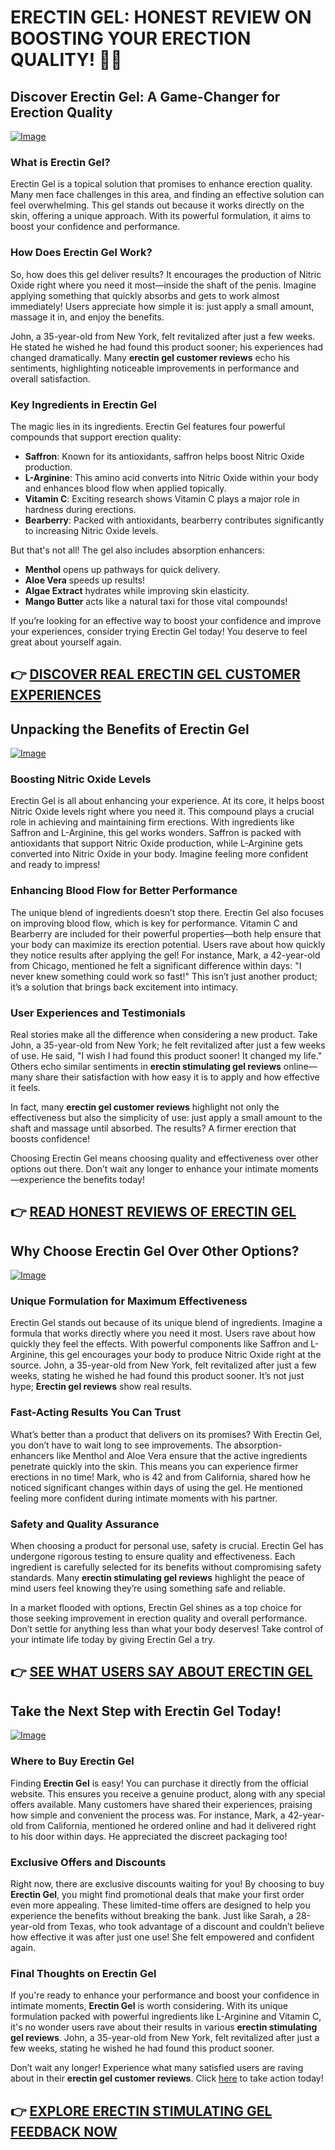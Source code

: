 # ERECTIN GEL: HONEST REVIEW ON BOOSTING YOUR ERECTION QUALITY! 💪✨

## Discover Erectin Gel: A Game-Changer for Erection Quality

[![Image](https://www2.sellhealth.com/257/erectin_gel_5_1.jpg)](https://gchaffi.com/rcxRSJqQ)

### What is Erectin Gel?
Erectin Gel is a topical solution that promises to enhance erection quality. Many men face challenges in this area, and finding an effective solution can feel overwhelming. This gel stands out because it works directly on the skin, offering a unique approach. With its powerful formulation, it aims to boost your confidence and performance.

### How Does Erectin Gel Work?
So, how does this gel deliver results? It encourages the production of Nitric Oxide right where you need it most—inside the shaft of the penis. Imagine applying something that quickly absorbs and gets to work almost immediately! Users appreciate how simple it is: just apply a small amount, massage it in, and enjoy the benefits. 

John, a 35-year-old from New York, felt revitalized after just a few weeks. He stated he wished he had found this product sooner; his experiences had changed dramatically. Many **erectin gel customer reviews** echo his sentiments, highlighting noticeable improvements in performance and overall satisfaction.

### Key Ingredients in Erectin Gel
The magic lies in its ingredients. Erectin Gel features four powerful compounds that support erection quality:
- **Saffron**: Known for its antioxidants, saffron helps boost Nitric Oxide production.
- **L-Arginine**: This amino acid converts into Nitric Oxide within your body and enhances blood flow when applied topically.
- **Vitamin C**: Exciting research shows Vitamin C plays a major role in hardness during erections.
- **Bearberry**: Packed with antioxidants, bearberry contributes significantly to increasing Nitric Oxide levels.
  
But that's not all! The gel also includes absorption enhancers:
- **Menthol** opens up pathways for quick delivery.
- **Aloe Vera** speeds up results!
- **Algae Extract** hydrates while improving skin elasticity.
- **Mango Butter** acts like a natural taxi for those vital compounds!

If you’re looking for an effective way to boost your confidence and improve your experiences, consider trying Erectin Gel today! You deserve to feel great about yourself again.



## 👉 [DISCOVER REAL ERECTIN GEL CUSTOMER EXPERIENCES](https://gchaffi.com/rcxRSJqQ)

## Unpacking the Benefits of Erectin Gel  
[![Image](https://www2.sellhealth.com/257/erectin_gel_6_1.jpg)](https://gchaffi.com/rcxRSJqQ)  

### Boosting Nitric Oxide Levels  
Erectin Gel is all about enhancing your experience. At its core, it helps boost Nitric Oxide levels right where you need it. This compound plays a crucial role in achieving and maintaining firm erections. With ingredients like Saffron and L-Arginine, this gel works wonders. Saffron is packed with antioxidants that support Nitric Oxide production, while L-Arginine gets converted into Nitric Oxide in your body. Imagine feeling more confident and ready to impress!  

### Enhancing Blood Flow for Better Performance  
The unique blend of ingredients doesn’t stop there. Erectin Gel also focuses on improving blood flow, which is key for performance. Vitamin C and Bearberry are included for their powerful properties—both help ensure that your body can maximize its erection potential. Users rave about how quickly they notice results after applying the gel! For instance, Mark, a 42-year-old from Chicago, mentioned he felt a significant difference within days: "I never knew something could work so fast!" This isn’t just another product; it’s a solution that brings back excitement into intimacy.

### User Experiences and Testimonials  
Real stories make all the difference when considering a new product. Take John, a 35-year-old from New York; he felt revitalized after just a few weeks of use. He said, "I wish I had found this product sooner! It changed my life." Others echo similar sentiments in **erectin stimulating gel reviews** online—many share their satisfaction with how easy it is to apply and how effective it feels.

In fact, many **erectin gel customer reviews** highlight not only the effectiveness but also the simplicity of use: just apply a small amount to the shaft and massage until absorbed. The results? A firmer erection that boosts confidence!

Choosing Erectin Gel means choosing quality and effectiveness over other options out there. Don’t wait any longer to enhance your intimate moments—experience the benefits today!



## 👉 [READ HONEST REVIEWS OF ERECTIN GEL](https://gchaffi.com/rcxRSJqQ)

## Why Choose Erectin Gel Over Other Options?

[![Image](https://www2.sellhealth.com/257/erectin_gel_1_1.jpg)](https://gchaffi.com/rcxRSJqQ)

### Unique Formulation for Maximum Effectiveness  
Erectin Gel stands out because of its unique blend of ingredients. Imagine a formula that works directly where you need it most. Users rave about how quickly they feel the effects. With powerful components like Saffron and L-Arginine, this gel encourages your body to produce Nitric Oxide right at the source. John, a 35-year-old from New York, felt revitalized after just a few weeks, stating he wished he had found this product sooner. It’s not just hype; **Erectin gel reviews** show real results.

### Fast-Acting Results You Can Trust  
What’s better than a product that delivers on its promises? With Erectin Gel, you don’t have to wait long to see improvements. The absorption-enhancers like Menthol and Aloe Vera ensure that the active ingredients penetrate quickly into the skin. This means you can experience firmer erections in no time! Mark, who is 42 and from California, shared how he noticed significant changes within days of using the gel. He mentioned feeling more confident during intimate moments with his partner.

### Safety and Quality Assurance  
When choosing a product for personal use, safety is crucial. Erectin Gel has undergone rigorous testing to ensure quality and effectiveness. Each ingredient is carefully selected for its benefits without compromising safety standards. Many **erectin stimulating gel reviews** highlight the peace of mind users feel knowing they’re using something safe and reliable.

In a market flooded with options, Erectin Gel shines as a top choice for those seeking improvement in erection quality and overall performance. Don’t settle for anything less than what your body deserves! Take control of your intimate life today by giving Erectin Gel a try.



## 👉 [SEE WHAT USERS SAY ABOUT ERECTIN GEL](https://gchaffi.com/rcxRSJqQ)

## Take the Next Step with Erectin Gel Today!

[![Image](https://www2.sellhealth.com/257/erectin_gel_3_1.jpg)](https://gchaffi.com/rcxRSJqQ)

### Where to Buy Erectin Gel
Finding **Erectin Gel** is easy! You can purchase it directly from the official website. This ensures you receive a genuine product, along with any special offers available. Many customers have shared their experiences, praising how simple and convenient the process was. For instance, Mark, a 42-year-old from California, mentioned he ordered online and had it delivered right to his door within days. He appreciated the discreet packaging too! 

### Exclusive Offers and Discounts
Right now, there are exclusive discounts waiting for you! By choosing to buy **Erectin Gel**, you might find promotional deals that make your first order even more appealing. These limited-time offers are designed to help you experience the benefits without breaking the bank. Just like Sarah, a 28-year-old from Texas, who took advantage of a discount and couldn’t believe how effective it was after just one use! She felt empowered and confident again.

### Final Thoughts on Erectin Gel
If you're ready to enhance your performance and boost your confidence in intimate moments, **Erectin Gel** is worth considering. With its unique formulation packed with powerful ingredients like L-Arginine and Vitamin C, it's no wonder users rave about their results in various **erectin stimulating gel reviews**. John, a 35-year-old from New York, felt revitalized after just a few weeks, stating he wished he had found this product sooner.

Don’t wait any longer! Experience what many satisfied users are raving about in their **erectin gel customer reviews**. Click [here](https://gchaffi.com/rcxRSJqQ) to take action today!



## 👉 [EXPLORE ERECTIN STIMULATING GEL FEEDBACK NOW](https://gchaffi.com/rcxRSJqQ)